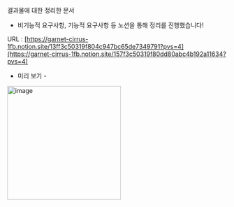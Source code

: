 결과물에 대한 정리한 문서 
- 비기능적 요구사항, 기능적 요구사항 등 노션을 통해 정리를 진행했습니다!

URL : [https://garnet-cirrus-1fb.notion.site/13ff3c50319f804c947bc65de7349791?pvs=4](https://garnet-cirrus-1fb.notion.site/157f3c50319f80dd80abc4b192a11634?pvs=4)

- 미리 보기 -
<img width="260" alt="image" src="https://github.com/user-attachments/assets/e3568ca4-960a-4f02-98c8-ce91d37c6d68">
